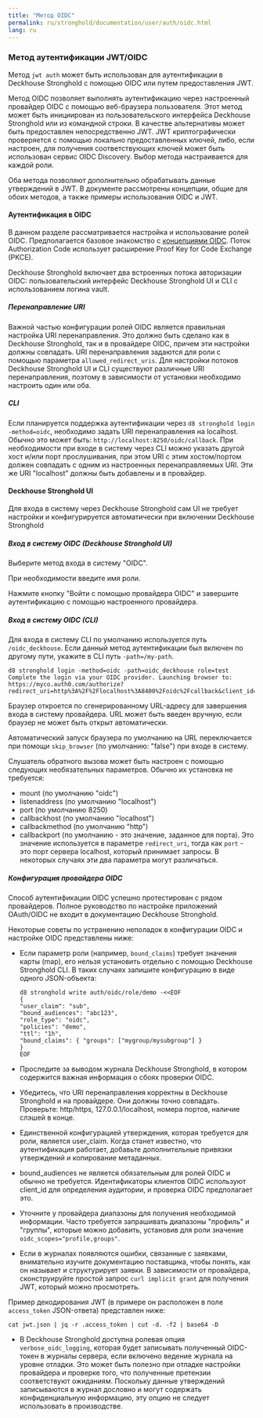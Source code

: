 ```yaml
---
title: "Метод OIDC"
permalink: ru/stronghold/documentation/user/auth/oidc.html
lang: ru
---
```


### Метод аутентификации JWT/OIDC

Метод `jwt auth` может быть использован для аутентификации в Deckhouse Stronghold с помощью OIDC или путем предоставления JWT.

Метод OIDC позволяет выполнять аутентификацию через настроенный провайдер OIDC с помощью веб-браузера пользователя. Этот метод может быть инициирован из пользовательского интерфейса Deckhouse Stronghold или из командной строки. В качестве альтернативы может быть предоставлен непосредственно JWT. JWT криптографически проверяется с помощью локально предоставленных ключей, либо, если настроен, для получения соответствующих ключей может быть использован сервис OIDC Discovery. Выбор метода настраивается для каждой роли.

Оба метода позволяют дополнительно обрабатывать данные утверждений в JWT. В документе рассмотрены концепции, общие для обоих методов, а также примеры использования OIDC и JWT.

#### Аутентификация в OIDC

В данном разделе рассматривается настройка и использование ролей OIDC. Предполагается базовое знакомство с [концепциями OIDC](https://developer.okta.com/blog/2017/07/25/oidc-primer-part-1). Поток Authorization Code использует расширение Proof Key for Code Exchange (PKCE).

Deckhouse Stronghold включает два встроенных потока авторизации OIDC: пользовательский интерфейс Deckhouse Stronghold UI и CLI с использованием логина vault.

##### Перенаправление URI

Важной частью конфигурации ролей OIDC является правильная настройка URI перенаправления. Это должно быть сделано как в Deckhouse Stronghold, так и в провайдере OIDC, причем эти настройки должны совпадать. URI перенаправления задаются для роли с помощью параметра `allowed_redirect_uris`. Для настройки потоков Deckhouse Stronghold UI и CLI существуют различные URI перенаправления, поэтому в зависимости от установки необходимо настроить один или оба.

##### CLI

Если планируется поддержка аутентификации через `d8 stronghold login -method=oidc`, необходимо задать URI перенаправления на localhost. Обычно это может быть: `http://localhost:8250/oidc/callback`. При необходимости при входе в систему через CLI можно указать другой хост и/или порт прослушивания, при этом URI с этим хостом/портом должен совпадать с одним из настроенных перенаправляемых URI. Эти же URI "localhost" должны быть добавлены и в провайдер.

#### Deckhouse Stronghold UI

Для входа в систему через Deckhouse Stronghold сам UI не требует настройки и конфигурируется автоматически при включении Deckhouse Stronghold

##### Вход в систему OIDC (Deckhouse Stronghold UI)

Выберите метод входа в систему "OIDC".

При необходимости введите имя роли.

Нажмите кнопку "Войти с помощью провайдера OIDC" и завершите аутентификацию с помощью настроенного провайдера.

##### Вход в систему OIDC (CLI)

Для входа в систему CLI по умолчанию используется путь `/oidc_deckhouse`. Если данный метод аутентификации был включен по другому пути, укажите в CLI путь `-path=/my-path`.

```shell
d8 stronghold login -method=oidc -path=oidc_deckhouse role=test
Complete the login via your OIDC provider. Launching browser to:
https://myco.auth0.com/authorize?redirect_uri=http%3A%2F%2Flocalhost%3A8400%2Foidc%2Fcallback&client_id=r3qXc2bix9eF...
```

Браузер откроется по сгенерированному URL-адресу для завершения входа в систему провайдера. URL может быть введен вручную, если браузер не может быть открыт автоматически.

Автоматический запуск браузера по умолчанию на URL переключается при помощи `skip_browser` (по умолчанию: "false") при входе в систему.

Слушатель обратного вызова может быть настроен с помощью следующих необязательных параметров. Обычно их установка не требуется:

* mount (по умолчанию "oidc")
* listenaddress (по умолчанию "localhost")
* port (по умолчанию 8250)
* callbackhost (по умолчанию "localhost")
* callbackmethod (по умолчанию "http")
* callbackport (по умолчанию - это значение, заданное для порта). Это значение используется в параметре `redirect_uri`, тогда как `port` - это порт сервера localhost, который принимает запросы. В некоторых случаях эти два параметра могут различаться.

##### Конфигурация провайдера OIDC

Способ аутентификации OIDC успешно протестирован с рядом провайдеров. Полное руководство по настройке приложений OAuth/OIDC не входит в документацию Deckhouse Stronghold.

Некоторые советы по устранению неполадок в конфигурации OIDC и настройке OIDC представлены ниже:

* Если параметр роли (например, `bound_claims`) требует значения карты (map), его нельзя установить отдельно с помощью Deckhouse Stronghold CLI. В таких случаях запишите конфигурацию в виде одного JSON-объекта:

  ```shell
  d8 stronghold write auth/oidc/role/demo -<<EOF
  {
  "user_claim": "sub",
  "bound_audiences": "abc123",
  "role_type": "oidc",
  "policies": "demo",
  "ttl": "1h",
  "bound_claims": { "groups": ["mygroup/mysubgroup"] }
  }
  EOF
  ```

* Проследите за выводом журнала Deckhouse Stronghold, в котором содержится важная информация о сбоях проверки OIDC.

* Убедитесь, что URI перенаправления корректны в Deckhouse Stronghold и на провайдере. Они должны точно совпадать. Проверьте: http/https, 127.0.0.1/localhost, номера портов, наличие слэшей в конце.

* Единственной конфигурацией утверждения, которая требуется для роли, является user_claim. Когда станет известно, что аутентификация работает, добавьте дополнительные привязки утверждений и копирование метаданных.

* bound_audiences не является обязательным для ролей OIDC и обычно не требуется. Идентификаторы клиентов OIDC используют client_id для определения аудитории, и проверка OIDC предполагает это.

* Уточните у провайдера диапазоны для получения необходимой информации. Часто требуется запрашивать диапазоны "профиль" и "группы", которые можно добавить, установив для роли значение `oidc_scopes="profile,groups"`.

* Если в журналах появляются ошибки, связанные с заявками, внимательно изучите документацию поставщика, чтобы понять, как он называет и структурирует заявки. В зависимости от провайдера, сконструируйте простой запрос `curl implicit grant` для получения JWT, который можно просмотреть.

Пример декодирования JWT (в примере он расположен в поле `access_token` JSON-ответа) представлен ниже:

  ```shell
  cat jwt.json | jq -r .access_token | cut -d. -f2 | base64 -D
  ```

* В Deckhouse Stronghold доступна ролевая опция `verbose_oidc_logging`, которая будет записывать полученный OIDC-токен в журналы сервера, если включено ведение журнала на уровне отладки. Это может быть полезно при отладке настройки провайдера и проверке того, что полученные претензии соответствуют ожиданиям. Поскольку данные утверждений записываются в журнал дословно и могут содержать конфиденциальную информацию, эту опцию не следует использовать в производстве.
